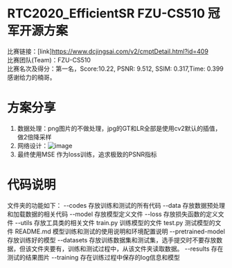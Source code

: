 # RTC2020_EfficientSR FZU-CS510 冠军开源方案
比赛链接：[link]https://www.dcjingsai.com/v2/cmptDetail.html?id=409  
比赛团队(Team)：FZU-CS510  
比赛名次及得分：第一名，Score:10.22, PSNR: 9.512, SSIM: 0.317,Time: 0.399  
感谢给力的楠哥。

# 方案分享
1. 数据处理：png图片的不做处理，jpg的GT和LR全部是使用cv2默认的插值，做2倍降采样  
2. 网络设计：![image](https://github.com/zdyshine/RTC2020_EfficientSR/blob/master/net.jpg)  
3. 最终使用MSE 作为loss训练，追求极致的PSNR指标  
 
# 代码说明
文件夹的功能如下：
--codes	存放训练和测试的所有代码
	--data 存放数据预处理和加载数据的相关代码
	--model 存放模型定义文件
	--loss 存放损失函数的定义文件
	--utils 存放工具类的相关文件
	train.py 训练模型的文件
	test.py 测试模型的文件
	README.md 模型训练和测试的使用说明和环境配置说明
--pretrained-model	存放训练好的模型
--datasets	存放训练数据集和测试集，选手提交时不要存放数据，但该文件夹要有，训练和测试过程中，从该文件夹读取数据。
--results		存在测试的结果图片
--training	存在训练过程中保存的log信息和模型
